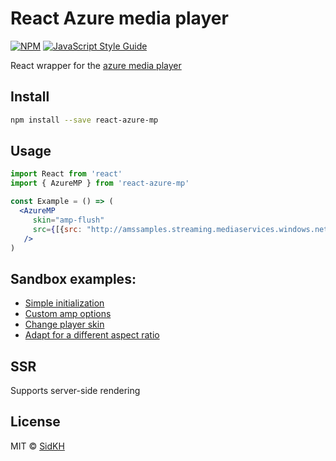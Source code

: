 # React Azure media player

[![NPM](https://img.shields.io/npm/v/react-azure-mp.svg)](https://www.npmjs.com/package/react-azure-mp) [![JavaScript Style Guide](https://img.shields.io/badge/code_style-standard-brightgreen.svg)](https://standardjs.com)
  
React wrapper for the [azure media player](http://ampdemo.azureedge.net/azuremediaplayer.html)

## Install

```bash
npm install --save react-azure-mp
```

## Usage

```jsx
import React from 'react'
import { AzureMP } from 'react-azure-mp'

const Example = () => (
  <AzureMP
     skin="amp-flush"
     src={[{src: "http://amssamples.streaming.mediaservices.windows.net/91492735-c523-432b-ba01-faba6c2206a2/AzureMediaServicesPromo.ism/manifest", type: "application/vnd.ms-sstr+xml" }]}
   />
)
```

## Sandbox examples:
- [Simple initialization](https://codesandbox.io/s/v845rpv0qy)
- [Custom amp options](https://codesandbox.io/s/j7olp9617y)
- [Change player skin](https://codesandbox.io/s/jjxz0qw4l3)
- [Adapt for a different aspect ratio](https://codesandbox.io/s/xv0yj030kw)

## SSR
Supports server-side rendering

## License

MIT © [SidKH](https://github.com/SidKH)
